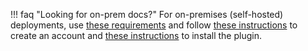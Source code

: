 
!!! faq "Looking for on-prem docs?"
     For on-premises (self-hosted) deployments, use [these requirements](onprem/sys-reqs2.md) and follow [these instructions](onprem/create-account.md) to create an account and [these instructions](onprem/install-client.md) to install the plugin.  

